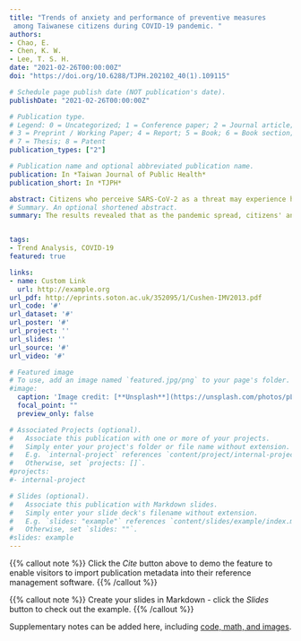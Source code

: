 ```yaml
---
title: "Trends of anxiety and performance of preventive measures
 among Taiwanese citizens during COVID-19 pandemic. "
authors:
- Chao, E.
- Chen, K. W.
- Lee, T. S. H.
date: "2021-02-26T00:00:00Z"
doi: "https://doi.org/10.6288/TJPH.202102_40(1).109115"

# Schedule page publish date (NOT publication's date).
publishDate: "2021-02-26T00:00:00Z"

# Publication type.
# Legend: 0 = Uncategorized; 1 = Conference paper; 2 = Journal article;
# 3 = Preprint / Working Paper; 4 = Report; 5 = Book; 6 = Book section;
# 7 = Thesis; 8 = Patent
publication_types: ["2"]

# Publication name and optional abbreviated publication name.
publication: In *Taiwan Journal of Public Health*
publication_short: In *TJPH*

abstract: Citizens who perceive SARS-CoV-2 as a threat may experience heightened anxiety of the severe illness caused by COVID-19. This study investigated the trends in anxiety and performance of preventive measures among Taiwanese citizens during the early stages of the COVID-19 pandemic. Methods: This study employed an anonymous online survey to investigate anxiety and preventive behavior practice in adults during the early stages of the COVID-19 pandemic. The 6-item state version of the State-Trait Anxiety Inventory (STAI-6) was used to measure symptoms of anxiety. The preventive measures consisted of 12 items divided into three categories: personal protection, cough etiquette, and social distance and voluntary quarantine. The three time periods studied were the lockdown in Wuhan, China (from January 23 to February 7), the week when enhanced border protections and in-person mask purchase systems were introduced and the first citizen tested positive for SARS-CoV-2 without symptoms (from February 8 to February 16), and the 10 days following the first death from COVID-19 in Taiwan (from February 27 to March 9). The Cochran-Armitage trend test and the Jonckheere trend test were used to analyze changes in the degree of anxiety and the adoption of preventive measures in the early stages of the epidemic. An analysis of covariance was performed to examine the relationship between changes in anxiety and engagement in preventive behaviors after control for sex, age, education, and income. Results: The percentages of the participants with moderate to high levels of anxiety during the three time periods were 45%, 50%, and 55%, respectively. The percentages of those who practiced preventive measures often or always during the three time periods were 46%, 58%, and 66%, respectively. Significant increases were found both in levels of anxiety and in performance of preventive measures over the three time periods, but no differences across sex, age, education, or income groups were found. Changes in anxiety and performance of preventive behaviors were significantly associated during the three periods.
# Summary. An optional shortened abstract.
summary: The results revealed that as the pandemic spread, citizens' anxiety, and performance of preventive measures increased significantly for each sex, age, education level, and income group.


tags:
- Trend Analysis, COVID-19
featured: true

links:
- name: Custom Link
  url: http://example.org
url_pdf: http://eprints.soton.ac.uk/352095/1/Cushen-IMV2013.pdf
url_code: '#'
url_dataset: '#'
url_poster: '#'
url_project: ''
url_slides: ''
url_source: '#'
url_video: '#'

# Featured image
# To use, add an image named `featured.jpg/png` to your page's folder.
#image:
  caption: 'Image credit: [**Unsplash**](https://unsplash.com/photos/pLCdAaMFLTE)'
  focal_point: ""
  preview_only: false

# Associated Projects (optional).
#   Associate this publication with one or more of your projects.
#   Simply enter your project's folder or file name without extension.
#   E.g. `internal-project` references `content/project/internal-project/index.md`.
#   Otherwise, set `projects: []`.
#projects:
#- internal-project

# Slides (optional).
#   Associate this publication with Markdown slides.
#   Simply enter your slide deck's filename without extension.
#   E.g. `slides: "example"` references `content/slides/example/index.md`.
#   Otherwise, set `slides: ""`.
#slides: example
---
```


{{% callout note %}}
Click the *Cite* button above to demo the feature to enable visitors to import publication metadata into their reference management software.
{{% /callout %}}

{{% callout note %}}
Create your slides in Markdown - click the *Slides* button to check out the example.
{{% /callout %}}

Supplementary notes can be added here, including [code, math, and images](https://wowchemy.com/docs/writing-markdown-latex/).
